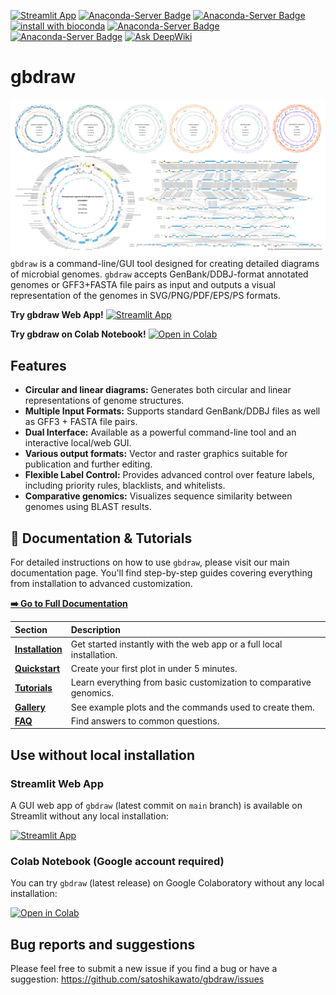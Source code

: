[![Streamlit App](https://static.streamlit.io/badges/streamlit_badge_black_white.svg)](https://gbdraw.streamlit.app/)
[![Anaconda-Server Badge](https://anaconda.org/bioconda/gbdraw/badges/version.svg)](https://anaconda.org/bioconda/gbdraw)
[![Anaconda-Server Badge](https://anaconda.org/bioconda/gbdraw/badges/platforms.svg)](https://anaconda.org/bioconda/gbdraw)
[![install with bioconda](https://img.shields.io/badge/install%20with-bioconda-brightgreen.svg?style=flat)](http://bioconda.github.io/recipes/gbdraw/README.html)
[![Anaconda-Server Badge](https://anaconda.org/bioconda/gbdraw/badges/latest_release_date.svg)](https://anaconda.org/bioconda/gbdraw)
[![Anaconda-Server Badge](https://anaconda.org/bioconda/gbdraw/badges/license.svg)](https://anaconda.org/bioconda/gbdraw)
[![Ask DeepWiki](https://deepwiki.com/badge.svg)](https://deepwiki.com/satoshikawato/gbdraw)

# gbdraw
![gbdraw](https://github.com/satoshikawato/gbdraw/blob/main/examples/gbdraw_social_preview.png)
`gbdraw` is a command-line/GUI tool designed for creating detailed diagrams of microbial genomes. 
`gbdraw` accepts GenBank/DDBJ-format annotated genomes or GFF3+FASTA file pairs as input and outputs a visual representation of the genomes in SVG/PNG/PDF/EPS/PS formats.

**Try gbdraw Web App!** [![Streamlit App](https://static.streamlit.io/badges/streamlit_badge_black_white.svg)](https://gbdraw.streamlit.app/)

**Try gbdraw on Colab Notebook!** [![Open in Colab](https://colab.research.google.com/assets/colab-badge.svg)](https://colab.research.google.com/github/satoshikawato/gbdraw/blob/main/gbdraw_colab.ipynb)

## Features
- **Circular and linear diagrams:** Generates both circular and linear representations of genome structures.
- **Multiple Input Formats:** Supports standard GenBank/DDBJ files as well as GFF3 + FASTA file pairs.
- **Dual Interface:** Available as a powerful command-line tool and an interactive local/web GUI.
- **Various output formats:** Vector and raster graphics suitable for publication and further editing.
- **Flexible Label Control:** Provides advanced control over feature labels, including priority rules, blacklists, and whitelists.
- **Comparative genomics:** Visualizes sequence similarity between genomes using BLAST results.

## 📖 Documentation & Tutorials

For detailed instructions on how to use `gbdraw`, please visit our main documentation page. You'll find step-by-step guides covering everything from installation to advanced customization.

**[➡️ Go to Full Documentation](./docs/DOCS.md)**

| Section | Description |
| :--- | :--- |
| **[Installation](./docs/INSTALL.md)** | Get started instantly with the web app or a full local installation. |
| **[Quickstart](./docs/QUICKSTART.md)** | Create your first plot in under 5 minutes. |
| **[Tutorials](./docs/TUTORIALS/TUTORIALS.md)** | Learn everything from basic customization to comparative genomics. |
| **[Gallery](./docs/GALLERY.md)** | See example plots and the commands used to create them. |
| **[FAQ](./docs/FAQ.md)** | Find answers to common questions. |

## Use without local installation
### Streamlit Web App
A GUI web app of `gbdraw` (latest commit on `main` branch) is available on Streamlit without any local installation:

[![Streamlit App](https://static.streamlit.io/badges/streamlit_badge_black_white.svg)](https://gbdraw.streamlit.app/)

### Colab Notebook (Google account required)
You can try `gbdraw` (latest release) on Google Colaboratory without any local installation:

[![Open in Colab](https://colab.research.google.com/assets/colab-badge.svg)](https://colab.research.google.com/github/satoshikawato/gbdraw/blob/main/gbdraw_colab.ipynb)

## Bug reports and suggestions
Please feel free to submit a new issue if you find a bug or have a suggestion:
https://github.com/satoshikawato/gbdraw/issues


